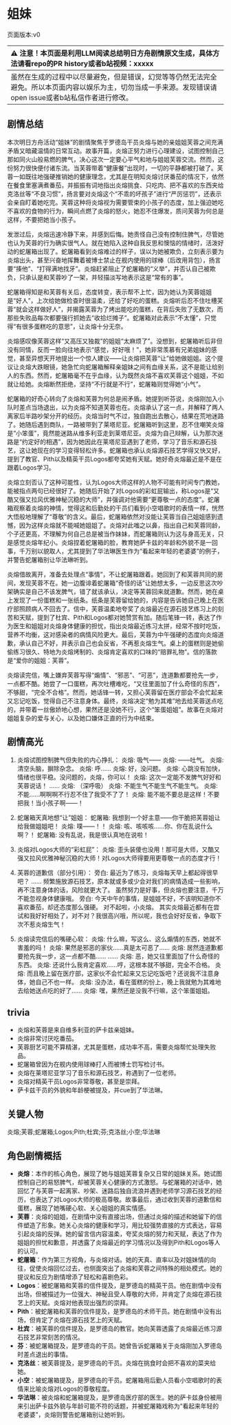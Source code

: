 # 姐妹
页面版本:v0
 

| :warning: 注意！本页面是利用LLM阅读总结明日方舟剧情原文生成，具体方法请看repo的PR history或者b站视频：xxxxx           |
|:----------------------------|
| 虽然在生成的过程中以尽量避免，但是错误，幻觉等等仍然无法完全避免。所以本页面内容以娱乐为主，切勿当成一手来源。发现错误请open issue或者b站私信作者进行修改。|



## 剧情总结
本次明日方舟活动“姐妹”的剧情聚焦于罗德岛干员炎熔与她的亲姐姐芙蓉之间充满矛盾又暗藏温情的日常互动。故事开篇，炎熔正努力进行心理建设，试图控制自己那如同火山般易燃的脾气，决心这次一定要心平气和地与姐姐芙蓉交流。然而，这份努力很快便付诸东流。当芙蓉带着“健康餐”出现时，一切的平静都被打破了。芙蓉一如既往地强硬推销她的健康理念，尤其是在明知炎熔讨厌番茄的情况下，依然在餐食里塞满煮番茄，并振振有词地指出炎熔挑食、只吃肉、把不喜欢的东西夹给克洛丝等“不良习惯”，扬言要对炎熔这个“不乖的坏孩子”进行“严厉惩罚”，还表示会亲自盯着她吃完。芙蓉这种将炎熔视为需要管束的小孩子的态度，加上强迫她吃不喜欢的食物的行为，瞬间点燃了炎熔的怒火，她忍不住爆发，质问芙蓉为何总是这样，不要把她当小孩子。

发泄过后，炎熔迅速冷静下来，并感到后悔。她责怪自己没有控制住脾气，尽管她也认为芙蓉的行为确实很气人。就在她陷入这种自我反思和懊恼的情绪时，活泼好动的蛇屠箱出现了。蛇屠箱看到炎熔难过的样子，误以为她被欺负，立刻表示要为炎熔出头，甚至兴奋地挥舞着被博士禁止在舰内使用的球棒（后改用背包），扬言要“揍他”、“打得满地找牙”。炎熔赶紧阻止了蛇屠箱的“义举”，并否认自己被欺负，只承认是和芙蓉吵了一架，并轻描淡写地表示这是“常有的事”。

蛇屠箱得知是和芙蓉有关后，态度转变，表示帮不上忙，因为她认为芙蓉姐姐是“好人”，上次给她做检查时很温柔，还给了好吃的蛋糕。炎熔听后忍不住吐槽芙蓉“就会这样做好人”，并揭露芙蓉为了烤出能吃的蛋糕，在背后失败了无数次，而那些失败品每次都要强行抓她去“收拾烂摊子”。蛇屠箱对此表示“不太懂”，只觉得“有很多蛋糕吃的意思”，让炎熔十分无奈。

炎熔感叹像芙蓉这样“又高压又独裁”的姐姐“太麻烦了”。没想到，蛇屠箱听后非但没有同情，反而一脸向往地表示“感觉，好好哦！”，她非常羡慕有兄弟姐妹的感觉，甚至异想天开地提出一个惊人建议——让炎熔把芙蓉“让”给她做姐姐。这个提议让炎熔大跌眼镜，她急忙向蛇屠箱解释亲姐妹之间有血缘关系，这不是能让给别人的东西。然而，蛇屠箱毫不在乎血缘，认为既然炎熔不喜欢芙蓉这个姐姐，不如就让给她。炎熔断然拒绝，坚持“不行就是不行”，蛇屠箱则觉得她“小气”。

蛇屠箱的好奇心转向了炎熔和芙蓉为何总是闹矛盾。她提到听芬说，炎熔刚加入小队时差点当场退出，以为炎熔不知道芙蓉也在。炎熔承认了这一点，并解释了两人离家后半路吵架分开的经历。炎熔当时气不过，独自跑出去散心，结果在荒地迷路了。她随后遇到商队，一路被带到了莱塔尼亚。蛇屠箱听到这里，忍不住嘲笑炎熔是“小笨蛋”，竟然能迷路从维多利亚走到莱塔尼亚。炎熔为自己辩解，认为那次迷路是“约定好的相遇”，因为她因此在莱塔尼亚遇到了老师，学习了音乐和源石技艺，这让她现在的学习变得轻松许多。蛇屠箱也承认炎熔源石技艺学得又快又好，提到了教官、Pith以及精英干员Logos都夸奖她有天赋。她好奇炎熔最近是不是在跟着Logos学习。

炎熔立刻否认了这种可能性，认为Logos大师这样的人物不可能有时间专门教她，能被指点两句已经很好了。她随后开始了对Logos的彩虹屁输出，称Logos是“又酷又强又拉风优雅神秘沉稳的大师”，并强调对他需要“更尊敬一点的态度”。蛇屠箱观察着炎熔的神情，觉得这和后勤处的干员们看到小空唱歌时的表情一样，恍然大悟般地理解了“尊敬”的含义。最后，蛇屠箱依然对没能让芙蓉当自己姐姐感到遗憾，因为这样炎熔就不能喊她姐姐了。炎熔对此嗤之以鼻，指出自己和芙蓉同龄，个子还更高，不理解为何自己总是被当作妹妹，而蛇屠箱则认为这与身高无关，只是感觉炎熔年纪小。炎熔捏着蛇屠箱的脸，教育她萨卡兹的年龄和外貌不是一回事，千万别以貌取人，尤其提到了华法琳医生作为“看起来年轻的老婆婆”的例子，并警告蛇屠箱别让华法琳听到。

炎熔借故离开，准备去处理点“事情”，不让蛇屠箱跟着。她回到了和芙蓉共同的房间，发现芙蓉不在。她一边腹诽着蛇屠箱“奇怪的话”让她想太多，一边反思这次吵架确实是自己不该发脾气，错了就该承认，决定等芙蓉回来就道歉。然而，她在桌上发现了一份蛋糕和一张纸条。纸条是芙蓉留给她的，内容是告诉她自己晚上在医疗部照顾病人不回去了。信中，芙蓉温柔地夸奖了炎熔最近在源石技艺练习上的刻苦和天赋，提到了杜宾、Pith和Logos都对她赞赏有加。随后笔锋一转，表达了作为医生和姐姐对炎熔身体健康的担忧，指出炎熔最近练习太拼，经常不按时吃饭，营养不均衡，这对感染者的病情风险更大。最后，芙蓉为中午强硬的态度向炎熔道歉，承认自己不好，并表示自己也会反省，不再惹炎熔生气。桌上的蛋糕则是她偷偷练习很久、特地为炎熔烤制的、炎熔肯定喜欢的口味的“赔罪礼物”。信的落款是“爱你的姐姐：芙蓉”。

炎熔读完信，嘴上嫌弃芙蓉写得“煽情”、“邪恶”、“可恶”，连道歉都要抢先一步，一点都不酷。她尝了一口蛋糕，再次吐槽难吃，“又往里面加了什么奇怪的东西”，不够甜，“完全不合格”。然而，她话锋一转，又担心芙蓉留在医疗部会不会忙起来又忘记吃饭，觉得自己不注意身体。最终，炎熔决定“勉为其难”地去给芙蓉送点吃的，并带着一丝傲娇地心想，果然还是没她不行，这个“笨蛋姐姐”。故事在炎熔对姐姐复杂的爱与关心，以及她口嫌体正直的行为中结束。
## 剧情高光
1. 炎熔试图控制脾气但失败的内心挣扎：
炎熔: 吸气——
炎熔: ——吐气。
炎熔: 清空头脑，摒除杂念。
炎熔: 呼......
炎熔: 好，没问题。
炎熔: 心跳没有加快，情绪也很平稳。没问题的，炎熔，你可以！
炎熔: 这次一定能不发脾气好好和芙蓉说话！
......
炎熔: （深呼吸）
炎熔: 不能生气不能生气不能生气。
炎熔: 不能......啊啊啊不行忍不住了我受不了了！
炎熔: 能不能不要总是这样！不要把我！当小孩子啊——！

2. 蛇屠箱天真地想“让”姐姐：
蛇屠箱: 我想到一个好主意——你干脆把芙蓉姐让给我做姐姐吧！
炎熔: 噗——！！
炎熔: 咳、咳咳咳......你、你在乱说什么啊？！
蛇屠箱: 没有乱说，我是很认真地在说啦！

3. 炎熔对Logos大师的“彩虹屁”：
炎熔: 歪头装傻也没用！那可是大师，又酷又强又拉风优雅神秘沉稳的大师！对Logos大师得要用更尊敬一点的态度才行！

4. 芙蓉的道歉信（部分引用）：
旁白: 最近为了练习，炎熔每天早上都起得很早吧？ ...... 频繁施放源石技艺，原本就或多或少会对我们的病情造成一些影响，再不注意身体的话，风险就更大了。 虽然努力是好事，但炎熔也要注意，千万不能忽视身体健康哦。
旁白: 今天中午的事情，是姐姐不好，不该明知道你不喜欢番茄，却还态度那么强硬。 对不起啦，小炎熔。 其实炎熔最近都有在尝试和我好好相处了，对不对？我很高兴哦，所以呢，我也会好好反省，争取下次不惹炎熔生气！

5. 炎熔读完信后的嘴硬心软：
炎熔: 什么嘛，写这么、这么煽情的东西，她就不害羞的吗！
炎熔: 果然是邪恶的家伙......真是太可恶了......
炎熔: 居然连道歉都要抢先我一步，这一点都不酷......
......
炎熔: 恶，她又往里面加了什么奇怪的东西。
炎熔: 还说什么我肯定喜欢......哼，这根本就不够甜，完全不合格。
炎熔: 而且晚上留在医疗部，这家伙不会忙起来又忘记吃饭吧？还说我不注意身体，她自己不也一样。
炎熔: 没办法，看在蛋糕的份上，晚上我就勉为其难地去给她送点吃的好了......
炎熔: 嘿，果然还是没我不行嘛，这个笨蛋姐姐。
## trivia
- 炎熔和芙蓉是来自维多利亚的萨卡兹亲姐妹。
- 炎熔非常讨厌吃番茄。
- 芙蓉厨艺可能不算精湛，尤其是蛋糕，成功率不高，需要炎熔帮忙处理失败品。
- 蛇屠箱曾因为在舰内使用球棒打人而被博士罚写检讨书。
- 炎熔在莱塔尼亚学习了音乐和源石技艺，称遇到了一位老师。
- 炎熔对精英干员Logos非常尊敬，甚至是崇拜。
- 萨卡兹干员的外貌和年龄梗被提及，并cue到了华法琳。
## 关键人物
炎熔;芙蓉;蛇屠箱;Logos;Pith;杜宾;芬;克洛丝;小空;华法琳
## 角色剧情概括
-   **炎熔**：本作的核心角色，展现了她与姐姐芙蓉复杂又日常的姐妹关系。她试图控制自己的易怒脾气，却被芙蓉关心健康的方式激怒。与蛇屠箱的对话中，她回忆了与芙蓉一起离家、吵架、迷路后独自流浪并遇到老师学习源石技艺的经历，也表达了对Logos大师的极高尊敬。故事最后，通过收到芙蓉的道歉信和蛋糕，展现了她嘴硬心软、关心姐姐的真实情感。
-   **芙蓉**：炎熔的姐姐，在剧情中没有直接出场，但通过炎熔的描述和她留下的信件塑造了形象。她关心炎熔的健康和学习，用比较强势直接的方式表达，容易引起炎熔的反弹。她的留言信内容温柔，夸奖炎熔的努力和天赋，表达了作为姐姐的担忧和歉意，并透露了炎熔最近的学习情况以及得到Pith和Logos等人的认可。
-   **蛇屠箱**：作为第三方视角，与炎熔对话。她的天真、直率以及对姐妹情的向往，促使炎熔回忆过去，也侧面突出了炎熔和芙蓉之间特殊的相处模式。她的提议和反应为剧情增添了轻松和喜剧色彩。
-   **Logos**：被蛇屠箱和芙蓉的信件提及，是罗德岛的精英干员。他在剧情中没有出场，但被描述为一位强大、神秘且受人尊敬的大师，并肯定了炎熔在源石技艺上的天赋。炎熔对他表现出强烈的崇拜。
-   **Pith**：被蛇屠箱和芙蓉的信件提及，是罗德岛的术师干员。她在剧情中没有出场，但肯定了炎熔在源石技艺上的天赋。
-   **杜宾**：被芙蓉的信件提及，是罗德岛的教官。她向芙蓉透露了炎熔最近练习源石技艺非常刻苦的情况。
-   **芬**：被蛇屠箱提及，是罗德岛的干员。她曾告诉蛇屠箱关于炎熔刚加入罗德岛时差点退出的事情。
-   **克洛丝**：被芙蓉提及，是罗德岛的干员。炎熔在挑食时会把不喜欢的菜夹给她。
-   **小空**：被蛇屠箱提及，是罗德岛的干员。蛇屠箱用后勤人员看小空唱歌时的表情来比喻炎熔对Logos的尊敬程度。
-   **华法琳**：被炎熔和蛇屠箱提及，是罗德岛医疗部的医生。她的萨卡兹身份被用来引出萨卡兹外貌与年龄可能不符的话题，并被蛇屠箱戏称为“看起来年轻的老婆婆”，炎熔则警告蛇屠箱别让她听到。